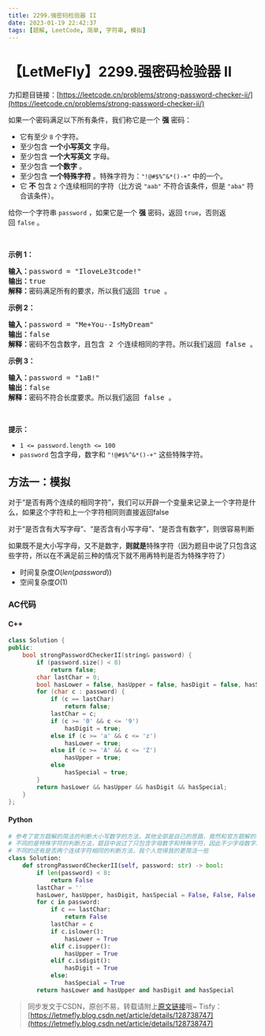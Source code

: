 ```yaml
---
title: 2299.强密码检验器 II
date: 2023-01-19 22:42:37
tags: [题解, LeetCode, 简单, 字符串, 模拟]
---
```


# 【LetMeFly】2299.强密码检验器 II

力扣题目链接：[https://leetcode.cn/problems/strong-password-checker-ii/](https://leetcode.cn/problems/strong-password-checker-ii/)

<p>如果一个密码满足以下所有条件，我们称它是一个 <strong>强</strong>&nbsp;密码：</p>

<ul>
	<li>它有至少 <code>8</code>&nbsp;个字符。</li>
	<li>至少包含 <strong>一个小写英文</strong>&nbsp;字母。</li>
	<li>至少包含 <strong>一个大写英文</strong>&nbsp;字母。</li>
	<li>至少包含 <strong>一个数字</strong>&nbsp;。</li>
	<li>至少包含 <strong>一个特殊字符</strong>&nbsp;。特殊字符为：<code>"!@#$%^&amp;*()-+"</code>&nbsp;中的一个。</li>
	<li>它 <strong>不</strong>&nbsp;包含&nbsp;<code>2</code>&nbsp;个连续相同的字符（比方说&nbsp;<code>"aab"</code>&nbsp;不符合该条件，但是&nbsp;<code>"aba"</code>&nbsp;符合该条件）。</li>
</ul>

<p>给你一个字符串&nbsp;<code>password</code>&nbsp;，如果它是一个&nbsp;<strong>强</strong>&nbsp;密码，返回&nbsp;<code>true</code>，否则返回&nbsp;<code>false</code>&nbsp;。</p>

<p>&nbsp;</p>

<p><strong>示例 1：</strong></p>

<pre><b>输入：</b>password = "IloveLe3tcode!"
<b>输出：</b>true
<b>解释：</b>密码满足所有的要求，所以我们返回 true 。
</pre>

<p><strong>示例 2：</strong></p>

<pre><b>输入：</b>password = "Me+You--IsMyDream"
<b>输出：</b>false
<b>解释：</b>密码不包含数字，且包含 2 个连续相同的字符。所以我们返回 false 。
</pre>

<p><strong>示例 3：</strong></p>

<pre><b>输入：</b>password = "1aB!"
<b>输出：</b>false
<b>解释：</b>密码不符合长度要求。所以我们返回 false 。</pre>

<p>&nbsp;</p>

<p><strong>提示：</strong></p>

<ul>
	<li><code>1 &lt;= password.length &lt;= 100</code></li>
	<li><code>password</code>&nbsp;包含字母，数字和&nbsp;<code>"!@#$%^&amp;*()-+"</code>&nbsp;这些特殊字符。</li>
</ul>


    
## 方法一：模拟

对于“是否有两个连续的相同字符”，我们可以开辟一个变量来记录上一个字符是什么，如果这个字符和上一个字符相同则直接返回false

对于“是否含有大写字母”、“是否含有小写字母”、“是否含有数字”，则很容易判断

如果既不是大小写字母，又不是数字，**则就是**特殊字符（因为题目中说了只包含这些字符，所以在不满足前三种的情况下就不用再特判是否为特殊字符了）

+ 时间复杂度$O(len(password))$
+ 空间复杂度$O(1)$

### AC代码

#### C++

```cpp
class Solution {
public:
    bool strongPasswordCheckerII(string& password) {
        if (password.size() < 8)
            return false;
        char lastChar = 0;
        bool hasLower = false, hasUpper = false, hasDigit = false, hasSpecial = false;
        for (char c : password) {
            if (c == lastChar)
                return false;
            lastChar = c;
            if (c >= '0' && c <= '9')
                hasDigit = true;
            else if (c >= 'a' && c <= 'z')
                hasLower = true;
            else if (c >= 'A' && c <= 'Z')
                hasUpper = true;
            else
                hasSpecial = true;
        }
        return hasLower && hasUpper && hasDigit && hasSpecial;
    }
};
```

#### Python

```python
# 参考了官方题解的简洁的判断大小写数字的方法，其他全部是自己的思路，竟然和官方题解的命名都一样。
# 不同的是特殊字符的判断方法，题目中说过了只包含字母数字和特殊字符，因此不少字母数字就是特殊字符
# 不同的还有是否两个连续字符相同的判断方法，我个人觉得我的更简洁一些
class Solution:
    def strongPasswordCheckerII(self, password: str) -> bool:
        if len(password) < 8:
            return False
        lastChar = ''
        hasLower, hasUpper, hasDigit, hasSpecial = False, False, False, False
        for c in password:
            if c == lastChar:
                return False
            lastChar = c
            if c.islower():
                hasLower = True
            elif c.isupper():
                hasUpper = True
            elif c.isdigit():
                hasDigit = True
            else:
                hasSpecial = True
        return hasLower and hasUpper and hasDigit and hasSpecial
```

> 同步发文于CSDN，原创不易，转载请附上[原文链接](https://blog.letmefly.xyz/2023/01/19/LeetCode%202299.%E5%BC%BA%E5%AF%86%E7%A0%81%E6%A3%80%E9%AA%8C%E5%99%A8II/)哦~
> Tisfy：[https://letmefly.blog.csdn.net/article/details/128738747](https://letmefly.blog.csdn.net/article/details/128738747)
